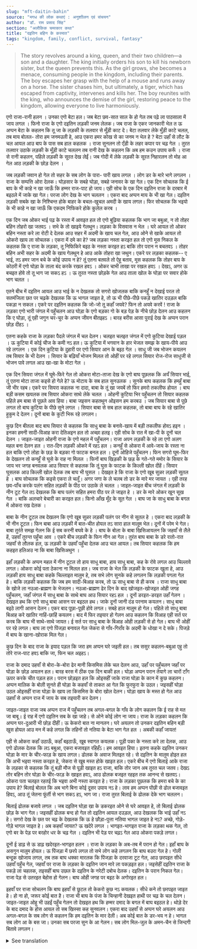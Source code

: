 ```yaml
---
slug: "mft-daitin-bahin"
source: "मगध की लोक कथाएं : अनुशाीलन एवं संचयन"
author: "डॉ. राम प्रसाद सिंह"
section: "अलौकिक चमत्‍कार कथा"
title: "दइतिन बहिन के करमात"
tags: "kingdom, family, conflict, survival, fantasy"
---
```

<blockquote>
The story revolves around a king, queen, and their two children—a son and a daughter. The king initially orders his son to kill his newborn sister, but the queen prevents this. As the girl grows, she becomes a menace, consuming people in the kingdom, including their parents. The boy escapes her grasp with the help of a mouse and runs away on a horse. The sister chases him, but ultimately, a tiger, which has escaped from captivity, intervenes and kills her. The boy reunites with the king, who announces the demise of the girl, restoring peace to the kingdom, allowing everyone to live harmoniously.
</blockquote>

एगो राजा-रानी हलन । उनका एगो बेटा हल। जब बेटा छव-सात साल के हो गेल तब पढ़े ला पाठसाला में जाय लगल । फिनो राजा के एगो दइतिन लड़की जनम लेलक। जब राजा के एकर जानकारी भेल त ऊ अप्पन बेटा के कहलन कि तू जा के लड़की के तलवार से मूँड़ी काट दे। बेटा तलवार लेके मुँड़ी काटे चलल, तब माय बोलल- तोरा हम जनमउली हे, आउ एकरा हमर कोख से का जनम न भेल हे ? बेटा उहाँ से लौट के चल आयल आउ बाप के पास सब हाल कहलक । राजा सुनलन तो एँड़ी के लहर कपार पर चढ़ गेल । तुरत तलवार उठाके लड़की के मूँड़ी काटे चललन तब रानी देख के कहलन कि अब हम कउन उपाय करूँ । राजा से रानी कहलन, पहिले लड़की के सूरत देख लेईं। जब गोदी में लेके लड़की के सूरत निहारलन तो मोह आ गेल आठ लड़की के छोड़ देलन । 

जब लड़की जवान हो गेल तो सहर के सब लोग के पारा- पारी खाय लगल । लोग डर के मारे भागे लगलन । राजा के सम्पत्ति ओरा देलक। घोड़सार के सबहे घोड़ा, सबहे जनावर के खा गेल। एक दिन सोचलक कि ई बाप के भी काहे न खा जाऊँ कि हम्मर राज-पाट हो जाय। एही सोच के एक दिन दइतिन राजा के दरबार में बइठले में जाके खा गेल। परजा लोग देख के भाग चललन । एकरा बाद अप्पन माय के भी खा गेल। दइतिन लड़की सबके खा के निश्चिन्त होके बाहर के बचल-खुचल अमदी के खाय लगल। फिर सोचलक कि भइयो के भी काहे न खा जाऊँ कि एकदम निफिकरे होके कुलेल करब । 

एक दिन जब ओकर भाई पढ़ के रस्ता में आवइत हल तो एगो बुढ़िया कहलक कि  भाग जा बबुआ, न तो तोहर बहिन तोहरो खा जतवऽ । सभे के तो खाइये गेलथुन। लड़का के विसवास न भेल । घरे आयल तो ओकर बहिन नस्ता करे ला रोटी दे देलक आउ सहर में अदमी के खाय चल गेल, आउ ओने से खाके आयल तो ओकरो खाय ला सोचलक। एकरा में दमे का हे? जब लड़का नस्ता करइत हल तो एगो मूस निकल के कहलक कि ए राजा के लड़का, तू निफिकिरे बइठ के नस्ता करइत हऽ बाकि तोर परान न बचतवऽ । तोहर बहिन अभी सहर के अदमी के खाय गेलथुन हे आउ आके तोहरा खा जथुन। एकरे पर लड़का कहलक-- ए भाई, तऽ हमर जान बचे के कोई उपाय न हे? तूं एतना बतवले तो ऐहू बताव, मूस कहलक कि तोहर बाप के कोठरी में एगो घोड़ा के ताला बंद करके रखल हवऽ । ओकर चाभी ताखा पर रखल हवऽ । देखऽ, अगर ऊ बचइत होवे तो तू भाग जा सकऽ हऽ । ऊ तुरत नस्ता छोड़के गेल आउ ताला खोल के घोड़ा पर सवार होके भाग चलल । 

एतने बीच में दइतिन आयल आउ भाई के न देखलक तो सगरो खोजलक बाकि कनहूँ न देखाई परल तो सतमंजिला छत पर चढ़के देखलक कि ऊ भागल जाइत हे, तो ऊ भी पीछे-पीछे पकड़े खातिर दउड़ल बाकि पकड़ा न सकल। एकरे पर दइतिन कहलक कि जो-जो तू कहाँ जयवे? फिन तो अयवे करवें ! राजा के लड़का एगो भारी जंगल में पहुँचलन आउ घोड़ा के एगो बड़का गो के बड़ पेड़ के नीचे छोड़ देलन आउ कहलन कि ए घोड़ा, तूं एही जगुन चर-चुर के अप्पन जीवन बीतइहऽ । बारह बरीस आसा पुराई देख के अप्पन परान छोड़ दीहऽ । 

एतना कहके राजा के लड़का पैदले जंगल में चल देलन। चलइत चलइत जंगल में एगो कुटिया देखाई पड़ल । ऊ कुटिया में कोई चीज के कमी नऽ हल। ऊ कुटिया में भगवान के हार भेजल समझ के खाय-पीये आउ रहे लगलन । एक दिन कुटिया के दुहारी पर एगो सियार आन के बइठ गेल । साधु जी जब भोजन कयलन तब सियार के भी देलन । सियार के बढ़ियाँ भोजन मिलल तो ओहीं पर रहे लगल सियार रोज-रोज साधुजी से भोजन पावे लगल आउ खा-खा के मोटा गेल । 

एक दिन सियरा जंगल में घूमे-फिरे गेल तो ओकरा मोटा-ताजा देख के एगो बाघ पूछलक कि अयँ सियार भाई, तूं एतना मोटा ताजा कइसे हो गेले हे? ऊ मोटाय के सब हाल सुनउलक । सुनके बाघ कहलक कि हमहुँ बाबा जी भीर रहब। एकरे पर सियरा कहलक ना दादा, बाबा के तूं खा जयबें तो फिर हमरो तकलीफ होयत । बाघ बड़ी कसम खयलक तब सियार ओकरा साथे लेके चलल । ओहनी कुटिया भिर पहुँचलन तो सियार कहलक पहिले हम बाबा से पूछले आव हिया। बाबा जइसन कहतथुन ओइसन हम करबउ । जब सियार बाबा से पूछे लगल तो बाघ कुटिया के पीछे सुने लगल । सियार बाबा से सब हाल कहलक, तो बाबा बाघ के रहे खातिर हुकुम दे देलन। दूनों बाबा के कुटी भिरू रहे लगलन। 

कुछ दिन बीतला बाद बाघ सियार से कहलक कि साधु बाबा के बनावे-खाय में बड़ी तकलीफ होवऽ हइन । इनका हमनी सादी-विआह करा देतिअइन हल तो अच्छा हलइ। एही सोच के रात में खा-पी के दूनों चल देलन । जाइत-जाइत ओहनी राजा के एगो महल में पहुँचलन। राजा अपन लड़की के रहे ला एगो अलग महल बना देलन हल । रात-दिन लड़की ओकरे में रहऽ हल । कनहुँ से ओकरा में आवे-जाय के रस्ता ना हल बाकि एगो लोहा के छड़ के बड़का गो फाटक बनल हल । दूनों ओहिजे पहुँचलन। फिन सगरो घूम-फिर के देखलन तो कनहुँ से घुसे के राह ना मिलल । फिनों बाघ खिड़की के छड़ के गते-गते ममोर के सियार के जाय भर जगह बनवलक आउ सियार से कहलक कि तूं घुस के फाटक के किल्ली खोल दीहें। सियार घुसलक आउ किल्ली खोल देलक तब बाघ भी घुसल । देखइत हे कि राजा के एगो खूब सुन्नर लड़की सूतल हे । बाघ सोचलक कि कइसे एकरा ले चलूँ। अगर जगा के ले चलब तो डर के मारे मर जायत । एही तरह छव-पाँच करके पलंग सहित लड़की के पीठ पर उठाके ले चलल । जाइत-जाइत बीच जंगल में लड़की के नीन टूट गेल तऽ देखलक कि बाघ पलंग सहित हमरा पीठ पर ले जाइत हे । डर के मारे ओकर खून सूख गेल । बाकि अलचारे बेचारी का करइत हल। फिनो आँख मूँद के सूत गेल । बाघ जा के साधु बाबा के बगल में ओकरा रख देलक । 

बाबा के नीन टूटल तब देखलन कि एगो खूब सुन्नर लड़की पलंग पर नीन से सूतल हे । एकरा बाद लड़की के भी नीन टूटल। फिन बाबा आउ लड़की में बात-चीत होयल तऽ सारा हाल मालूम भेल। दूनों में परेम भे गेल। बाबा तुरंते समझ गेलन कि ई सब करनी बघवे के हे । बाघ के बोला के बाबा खिसिआयलन कि जहवाँ से लैले हें, उहवाँ तुरन्त पहुँचा आव । एकरे बीच लड़की के फिन नीन आ गेल। तुरंत बाघ बाबा के डरे रातो-रात जहवाँ से लौलक हल, ऊ लड़की के उहवाँ पहुँचा देलक आउ चल आयल। तब सियार कहलक कि हम कहइत हलिअउ ना कि बाबा खिसिअथुन । 
 
इहाँ लड़की के अप्पन महल में नीन टूटल तो हाय साधु बाबा, हाय साधु बाबा, कह के रोवे लगल आउ चिल्लावे लगल। ओकरा कोई पता ठेकाना ना मिलल हल। जब राजा के भेल कि लड़की के फाटक खुला हे, आउ लड़की हाय साधु बाबा कहके चिल्लाइत मालुम हे, तब सभे लोग सुनके कहे लगलन कि लड़की पगला गेल हे। बाकि लड़की कहलक कि जब हम सादी-बिआह करब, तो ऊ साधु बाबा से ही करब । राजा साधु बाबा के खोजे ला नउआ-ब्राह्मण के भेजलन। नउआ-ब्राह्मण ढेर दिन के बाद खोजइत-खोजइत ओही जगह पहुँचलन, जहाँ जंगल में साधु बाबा के साथे बाघ आउ सियार रहऽ हल । दूनों डरइत-डरइत उहाँ गेलन । देखइत हथ कि एगो साधु बाबा आसन पर बइठल हथ। जाके दूनों जानी दंड परनाम कयलन। साधु बाबा बइठे लागी आसन देलन। एकर बाद पूछा-पूछी होवे लगल। सबहे हाल मालुम हो गेल। पहिले तो साधु बाबा बिआह करे खातिर नाहिं-छाहिं कयलन। बाद में फिर तइयार हो गेलन आउ कहलन कि विआह एही सर्त पर करब कि बाघ भी साथे-साथे जायत। ई सर्त पर साधु बाबा के बिआह ओही लड़की से हो गेल। बाघ भी ओहीं पर रहे लगल। बाघ ला एगो पिंजड़ा बनावल गेल जेकरा से गाँव-गिराँव के अदमी के धोखा न दे सके। पिजड़े में बाघ के खाना-खोराक मिल गेल। 

कुछ दिन के बाद राजा के इयाद पड़ल कि जरा हम अप्पन घरे जइती हल। तब ससुर कहलन-बबुआ एहु तो तोरे राज-पाट हवऽ बाकि जा, फिन चल अइहऽ।
 
राजा के दमाद उहवाँ से बोरा-के-बोरा ढेर मानी किसमिस लेके चल देलन आउ, उहाँ पर पहुँचलन जहाँ पर घोड़ा के छोड़ अयलन हल। बारह बरस में ठीक एक दिन बाकी हल। घोड़ा अप्पन परान तेयागे ला चारों टाँग ऊपर करके चीत पड़ल हल। परान छोड़इत हल कि ओइसहीं जाके राजा घोड़ा के कान में कुछ कहलन। अप्पन मालिक के बोली सुनते ही घोड़ा के कहवाँ से ताकत आ गेल कि फुरफुरा के उठल। जइसहीं घोड़ा उठल ओइसहीं राजा घोड़ा के खाय ला किसमिस के बोरा खोल देलन। घोड़ा खाय के मस्त हो गेल आउ उहवाँ से अप्पन राज में जाय के सब तइयारी कर देलन। 

जाइत-जाइत राजा जब अप्पन राज में पहुँचलन तब अगल-बगल के गाँव के लोग कहलन कि ई राह से मत जा बाबू। ई राह में एगो दइतिन सब के खा जाहे। से ओने कोई लोग ना जाय। राजा के लड़का कहलन कि अप्पन घर-दुआरी भी छोड़ दीहीं। ऊ केकरो बात ना मानलन। घरे अयलन तो उनकर दइतिन बहिन बड़ी खुस होयल आउ मन में कहे लगल कि तहिनों तो नतिया के बेटा भाग गेल हल । अबकी कहाँ जायत!

एही से ओकरा कहाँ उठाऊँ, कहाँ बइठाऊँ, खूब स्वागत कयलक। पूड़ी पका के नस्ता करे ला देलक, आउ एगो ढोलक देलक कि लऽ बबुआ, एकरा बजावइत रहिहँऽ। हम आवइत हिया। इतना कहके दइतिन उनकर घोड़ा के मार के चीर-फाड़ के खाय लगल। ढोलक के अवाज मिलइत रहे। से दइतिन के मालुम होइत हल कि अभी भइवा नस्ता करइत हे, जेकरा से खूब मस्त होके खाइत हल। एकरे बीच में एगो बिलाई आके राजा के लड़का से कहलक कि तूं बड़ी मौज से पूड़ी खाइत हऽ राजा, बाकि तोर जान अब तुरत चल जतव। देखऽ तोर बहिन तोर घोड़ा के चीर-फाड़ के खाइत हवऽ, आउ ढोलक बजइत रहइत तक आनन्द से खतवऽ। ओकरा पता चलइत रहतई कि भइवा अभी नस्ता करइत हे। राजा के लड़का पूछलक कि हमरा बचे के का उपाय हे? बिलाई बोलल कि अब भागे बिना कोई दूसर उपाय नऽ हे। लाव हम अप्पन पोंछी से ढोल बजावइत हिवऽ, आउ तूं जेतना फूंर्ती से भाग सकऽ हऽ, भाग जा। राजा तुरत बिलाई के ढोलक देके भाग चललन। 

बिलाई ढोलक बजावे लगल । जब दइतिन घोड़ा खा के डकरइत ओने से घरे आवइत हे, तो बिलाई ढोलक छोड़ के भाग गेल। जइसहीं ढोलक बन्द हो गेल तो दइतिन आयल दउड़ल, आउ देखलक कि भाई उहाँ नऽ हे। सगरो देख के छत पर चढ़ के देखलक कि ऊ हे छौड़ा-पुत्ता नतिया भागल जाइत हे नऽ? अच्छे, गोड़े-गोड़े भागल जाइत हे। अब कहवाँ जायत? ऊ खदेरे लगल । भागइत-भागइत राजा के लड़का थक गेल, तो एगो बर के पेड़ पर बरहोर धर के चढ़ गेल । दइतिन भी पेड़ पर चढ़ऽ गेल आउ ओकरा पकड़े लगल। 
 
दूनों ई डाढ़ से ऊ डाढ़ खदेरइत-भागइत हलन । राजा के लड़का के अब-तब में परान हो गेल। इहाँ बाघ के असगुन मालुम होयल। ऊ पिंजड़ा में छरपे लगल तो सभे लोग कहे लगलन कि बाघ बउरा गेल हे। गोली बन्दूक खोजाय लगल, तब तक बाघ धक्का मारलक कि पिंजड़ा के दरवाजा टूट गेल, आउ छरपइत सीधे उहवाँ पहुँच गेल, जहवाँ पर राजा के लड़का के दइतिन जान मारे ला पकड़इत हल। जइसेहीं दइतिन राजा के पकड़े ला चहलक, तइसहीं बाघ उछल के दइतिन के नरेटी दबोच देलक। दइतिन के परान निकल गेल। राजा पेड़ से उतरइत बेहोस हो गेलन। बाघ ओही जगह पर बइठ के अगोरइत हल। 

इहवाँ पर राजा सोचलन कि बाघ इहवाँ से छूटल तो केकरो कुछ नऽ कयलक। सीधे कने तो छरपइत जाइत हे। हो ना हो, जरूर कोई बात है। राजा भी बाघ के पंजा के चिन्हानी देखइत हाथी पर चढ़ के चल देलन। जाइत-जाइत ओहू भी उहईं पहुँच गेलन तो देखइत हथ कि हम्मर दमाद के बगल में बाघ बइठल हे। थोड़े देर के बाद दमाद के होस आयल तो सब खिस्सा कह सुनवलन। एकरा बाद उहवाँ से अप्पन घरे अयलन आउ अगल-बगल के सब लोग से कहलन कि हम दइतिन के मार देली। अब कोई बात के डर-भय न हे। भागल सब लोग आ के बस जा। उनका सब परजा सुन के आ गेलन। सब लोग मिल-जुल के अमन-चैन से जिन्दगी बितावे लगलन।

<details>
<summary>See translation</summary>

Once upon a time, there was a king and queen who had a son. When the son was six or seven years old, he began to go to school to study. Then the queen gave birth to a daughter. When the king learned about this, he ordered his son to go and kill the girl with a sword. The son took the sword and went to cut off the girl's head, but the mother said, "You are my child too, and she was born from my womb." The son returned and told his father everything. Upon hearing this, the king became furious. He immediately took the sword and went to kill the girl, but the queen, seeing this, said, "What should I do now?" The queen then advised the king to first take a look at the girl's face. When she looked at the girl, she became enchanted and decided to spare her life.

As time passed, the girl grew up and began to terrify everyone in the city. People started to flee in fear. The king's wealth was taken away, and all the horses and livestock were eaten by her. One day, she thought, "Why shouldn't I eat my father too so that I can rule the kingdom?" With this in mind, she went to the king's court and devoured him. The subjects watched in horror and ran away. Afterward, she also ate her mother. Having eaten everyone, the girl felt relaxed and began to feast on whatever leftovers remained outside. Then she thought, "Why shouldn't I eat my brother too so that I can have everything to myself?"

One day, when her brother was returning from school, an old woman warned him, "Run away, boy, or your sister will eat you too. She has already devoured everyone else." The boy did not believe this. When he got home, his sister offered him bread for breakfast and then went out to eat people in the city. After eating, she thought of eating her brother too. What could go wrong? While the boy was having breakfast, a mouse emerged and said, "Hey, king's son, you’re eating peacefully, but you won’t be alive for long. Your sister has just eaten people from the city and will come to devour you too." The boy asked, "Is there any way to save myself?" The mouse replied, "Your father has locked a horse in his room. The key is kept on the shelf. If the horse is still alive, you can escape." He immediately left his breakfast, went to unlock the door, and mounted the horse, escaping swiftly.

Meanwhile, the girl returned and did not find her brother. She searched everywhere but couldn't find him, so she climbed up to the seventh-floor rooftop and saw him riding away. Furious, she chased after him, but he escaped. When the boy got tired of running, he climbed up a tree, and the girl also climbed the tree to catch him.

The chase continued, and the king's son was exhausted. Meanwhile, the tiger, who had been locked in a cage, sensed its opportunity and started making noise. The people around began to search for guns and ammunition, but before they could get ready, the tiger managed to break free from its cage and leaped over, right where the king's son was being caught by the girl. Just as the girl was about to seize the king's son, the tiger jumped and caught her instead, resulting in her demise. 

Seeing this, the king climbed down the tree, feeling faint. The tiger sat there, waiting. The king thought, if the tiger has broken free, it wouldn’t harm anyone; it would go straight to its freedom. He speculated that something must have happened. The king followed the paw prints of the tiger and rode an elephant to track it down. Upon arriving at the same spot, he saw the tiger sitting next to his son-in-law. After a while, the son-in-law regained consciousness and shared the whole story. 

Afterward, they returned to their home, and the king addressed everyone nearby, saying he had killed the girl. Now, there was no fear left. Everyone could come and settle. The subjects, having heard this, gathered and lived together in peace and harmony.
</details>